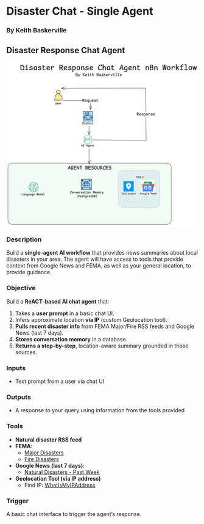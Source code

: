# Disaster Chat - Single Agent
### By Keith Baskerville 

## Disaster Response Chat Agent

![Disaster Chat Diagram](assets/DisasterResponse-workflow.png)

### Description
Build a **single-agent AI workflow** that provides news summaries about local disasters in your area. The agent will have access to tools that provide context from Google News and FEMA, as well as your general location, to provide guidance.

### Objective
Build a **ReACT-based AI chat agent** that:

1. Takes a **user prompt** in a basic chat UI.  
2. Infers approximate location **via IP** (custom Geolocation tool).  
3. **Pulls recent disaster info** from FEMA Major/Fire RSS feeds and Google News (last 7 days).  
4. **Stores conversation memory** in a database.  
5. **Returns a step-by-step**, location-aware summary grounded in those sources.  

### Inputs
- Text prompt from a user via chat UI  
### Outputs
- A response to your query using information from the tools provided  
### Tools
- **Natural disaster RSS feed**  
- **FEMA**:  
  - [Major Disasters](https://www.fema.gov/feeds/disasters-major.rss)  
  - [Fire Disasters](https://www.fema.gov/feeds/disasters-fire.rss)  
- **Google News (last 7 days)**:  
  - [Natural Disasters - Past Week](https://news.google.com/rss/search?q=natural+disasters+when:7d)  
- **Geolocation Tool (via IP address)**  
  - Find IP: [WhatIsMyIPAddress](https://whatismyipaddress.com/)  

### Trigger
A basic chat interface to trigger the agent’s response.
